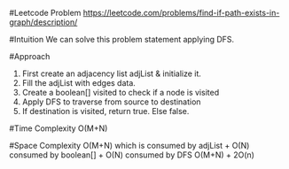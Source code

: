 #Leetcode Problem
https://leetcode.com/problems/find-if-path-exists-in-graph/description/

#Intuition
We can solve this problem statement applying DFS.

#Approach
1. First create an adjacency list adjList & initialize it.
2. Fill the adjList with edges data.
3. Create a boolean[] visited to check if a node is visited
4. Apply DFS to traverse from source to destination
5. If destination is visited, return true. Else false.

#Time Complexity
O(M+N)

#Space Complexity 
O(M+N) which is consumed by adjList + O(N) consumed by boolean[] + O(N) consumed by DFS
O(M+N) + 2O(n)